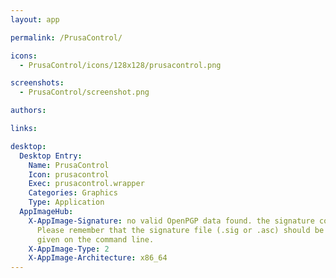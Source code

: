 ```yaml
---
layout: app

permalink: /PrusaControl/

icons:
  - PrusaControl/icons/128x128/prusacontrol.png

screenshots:
  - PrusaControl/screenshot.png

authors:

links:

desktop:
  Desktop Entry:
    Name: PrusaControl
    Icon: prusacontrol
    Exec: prusacontrol.wrapper
    Categories: Graphics
    Type: Application
  AppImageHub:
    X-AppImage-Signature: no valid OpenPGP data found. the signature could not be verified.
      Please remember that the signature file (.sig or .asc) should be the first file
      given on the command line.
    X-AppImage-Type: 2
    X-AppImage-Architecture: x86_64
---
```

